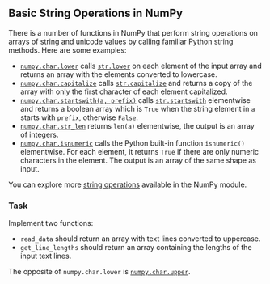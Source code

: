 ## Basic String Operations in NumPy

There is a number of functions in NumPy that perform string operations on arrays of string and unicode values by calling 
familiar Python string methods. Here are some examples:

- [`numpy.char.lower`](https://numpy.org/doc/stable/reference/generated/numpy.char.lower.html) 
calls [`str.lower`](https://docs.python.org/dev/library/stdtypes.html#str.lower) on each element of 
the input array and returns an array with the elements converted to lowercase. 
- [`numpy.char.capitalize`](https://numpy.org/doc/stable/reference/generated/numpy.char.capitalize.html)
calls [`str.capitalize`](https://docs.python.org/dev/library/stdtypes.html#str.capitalize) and returns 
a copy of the array with only the first character of each element capitalized.
- [`numpy.char.startswith(a, prefix)`](https://numpy.org/doc/stable/reference/generated/numpy.char.startswith.html) 
calls [`str.startswith`](https://docs.python.org/dev/library/stdtypes.html#str.startswith) elementwise
and returns a boolean array which is `True` when the string element in `a` starts with `prefix`, otherwise `False`.
- [`numpy.char.str_len`](https://numpy.org/doc/stable/reference/generated/numpy.char.str_len.html) returns `len(a)` elementwise, the output is an array of integers.
- [`numpy.char.isnumeric`](https://numpy.org/doc/stable/reference/generated/numpy.char.isnumeric.html) calls the Python built-in 
function `isnumeric()` elementwise. For each element, it returns `True` if there are only numeric characters in the element. 
The output is an array of the same shape as input.

You can explore more [string operations](https://numpy.org/doc/stable/reference/routines.char.html) available in the NumPy module.

### Task 

Implement two functions:

- `read_data` should return an array with text lines converted to uppercase.
- `get_line_lengths` should return an array containing the lengths of the input text lines.

<div class="hint">

The opposite of `numpy.char.lower` is [`numpy.char.upper`](https://numpy.org/doc/stable/reference/generated/numpy.char.upper.html).

</div>